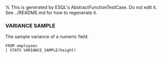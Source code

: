 % This is generated by ESQL's AbstractFunctionTestCase. Do not edit it. See ../README.md for how to regenerate it.

### VARIANCE SAMPLE
The sample variance of a numeric field.

```esql
FROM employees
| STATS VARIANCE_SAMPLE(height)
```
